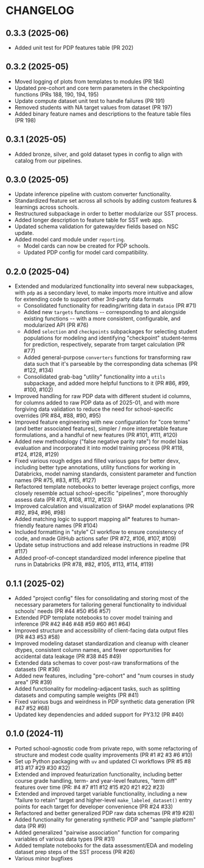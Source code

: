 # CHANGELOG

## 0.3.3 (2025-06)
- Added unit test for PDP features table (PR 202)

## 0.3.2 (2025-05)
- Moved logging of plots from templates to modules (PR 184)
- Updated pre-cohort and core term parameters in the checkpointing functions (PRs 188, 190, 194, 195)
- Update compute dataset unit test to handle failures (PR 191)
- Removed students with NA target values from dataset (PR 197)
- Added binary feature names and descriptions to the feature table files (PR 198)


## 0.3.1 (2025-05)
- Added bronze, silver, and gold dataset types in config to align with catalog from our pipelines.

## 0.3.0 (2025-05)
- Update inference pipeline with custom converter functionality.
- Standardized feature set across all schools by adding custom features & learnings across schools.
- Restructured subpackage in order to better modularize our SST process.
- Added longer description to feature table for SST web app.
- Updated schema validation for gateway/dev fields based on NSC update.
- Added model card module under `reporting`.
  - Model cards can now be created for PDP schools.
  - Updated PDP config for model card compatibility.

## 0.2.0 (2025-04)

- Extended and modularized functionality into several new subpackages, with `pdp` as a secondary level, to make imports more intuitive and allow for extending code to support other 3rd-party data formats
    - Consolidated functionality for reading/writing data in `dataio` (PR #71)
    - Added new `targets` functions -- corresponding to and alongside existing functions -- with a more consistent, configurable, and modularized API (PR #76)
    - Added `selection` and `checkpoints` subpackages for selecting student populations for modeling and identifying "checkpoint" student-terms for prediction, respectively, separate from target calculation (PR #77)
    - Added general-purpose `converters` functions for transforming raw data such that it's parseable by the corresponding data schemas (PR #122, #134)
    - Consolidated grab-bag "utility" functionality into a `utils` subpackage, and added more helpful functions to it (PR #86, #99, #100, #102)
- Improved handling for raw PDP data with different student id columns, for columns added to raw PDP data as of 2025-01, and with more forgiving data validation to reduce the need for school-specific overrides (PR #84, #88, #90, #95)
- Improved feature engineering with new configuration for "core terms" (and better associated features), simpler / more interpretable feature formulations, and a handful of new features (PR #101, #111, #120)
- Added new methodology ("false negative parity rate") for model bias evaluation and incorporated it into model training process (PR #118, #124, #128, #129)
- Fixed various rough edges and filled various gaps for better devx, including better type annotations, utility functions for working in Databricks, model naming standards, consistent parameter and function names (PR #75, #83, #115, #127)
- Refactored template notebooks to better leverage project configs, more closely resemble actual school-specific "pipelines", more thoroughly assess data (PR #73, #108, #112, #123)
- Improved calculation and visualization of SHAP model explanations (PR #92, #94, #96, #98)
- Added matching logic to support mapping all* features to human-friendly feature names (PR #104)
- Included formatting in "style" CI workflow to ensure consistency of code, and made GitHub actions safer (PR #72, #106, #107, #109)
- Update setup instructions and add release instructions in readme (PR #117)
- Added proof-of-concept standardized model inference pipeline that runs in Databricks (PR #78, #82, #105, #113, #114, #119)

## 0.1.1 (2025-02)

- Added "project config" files for consolidating and storing most of the necessary parameters for tailoring general functionality to individual schools' needs (PR #44 #50 #56 #57)
- Extended PDP template notebooks to cover model training and inference (PR #42 #46 #48 #59 #60 #61 #64)
- Improved structure and accessibility of client-facing data output files (PR #43 #53 #58)
- Improved modeling dataset standardization and cleanup with cleaner dtypes, consistent column names, and fewer opportunities for accidental data leakage (PR #38 #45 #49)
- Extended data schemas to cover post-raw transformations of the datasets (PR #36)
- Added new features, including "pre-cohort" and "num courses in study area" (PR #39)
- Added functionality for modeling-adjacent tasks, such as splitting datasets and computing sample weights (PR #41)
- Fixed various bugs and weirdness in PDP synthetic data generation (PR #47 #52 #68)
- Updated key dependencies and added support for PY3.12 (PR #40)

## 0.1.0 (2024-11)

- Ported school-agnostic code from private repo, with some refactoring of structure and modest code quality improvements (PR #1 #2 #3 #6 #10)
- Set up Python packaging with `uv` and updated CI workflows (PR #5 #8 #13 #17 #29 #30 #32)
- Extended and improved featurization functionality, including better course grade handling, term- and year-level features, "term diff" features over time (PR: #4 #7 #11 #12 #15 #20 #21 #22 #23)
- Extended and improved target variable functionality, including a new "failure to retain" target and higher-level `make_labeled_dataset()` entry points for each target for developer convenience (PR #24 #33)
- Refactored and better generalized PDP raw data schemas (PR #19 #28)
- Added functionality for generating synthetic PDP and "sample platform" data (PR #9)
- Added generalized "pairwise association" function for comparing variables of various data types (PR #31)
- Added template notebooks for the data assessment/EDA and modeling dataset prep steps of the SST process (PR #26)
- Various minor bugfixes
